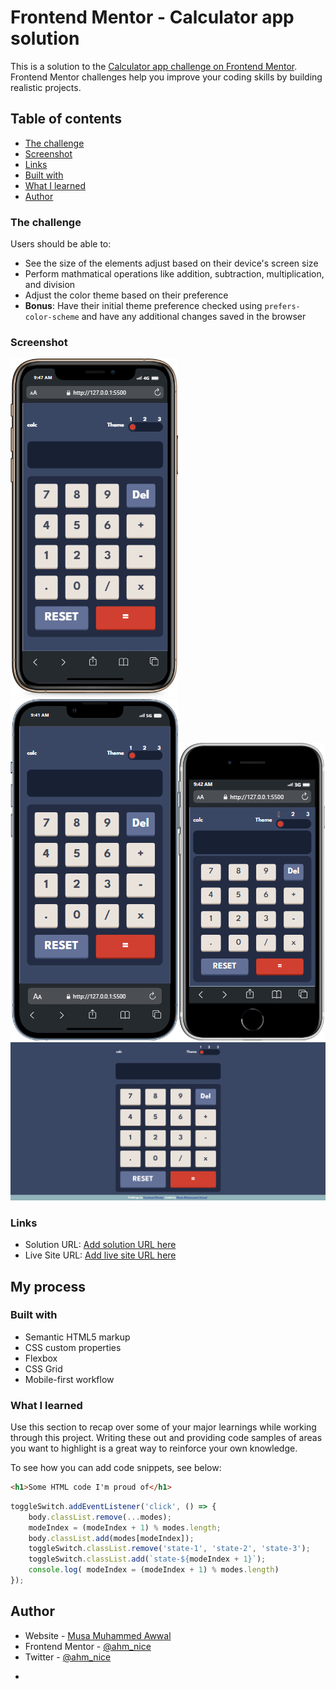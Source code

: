 # Frontend Mentor - Calculator app solution

This is a solution to the [Calculator app challenge on Frontend Mentor](https://www.frontendmentor.io/challenges/calculator-app-9lteq5N29). Frontend Mentor challenges help you improve your coding skills by building realistic projects. 

## Table of contents


  - [The challenge](#the-challenge)
  - [Screenshot](#screenshot)
  - [Links](#links)
  - [Built with](#built-with)
  - [What I learned](#what-i-learned)
- [Author](#author)




### The challenge

Users should be able to:

- See the size of the elements adjust based on their device's screen size
- Perform mathmatical operations like addition, subtraction, multiplication, and division
- Adjust the color theme based on their preference
- **Bonus**: Have their initial theme preference checked using `prefers-color-scheme` and have any additional changes saved in the browser

### Screenshot

![](images/iPhone-11-PRO-127.0.0.1.png)![](images/iPhone-13-PRO-127.0.0.1.png)![](images/iPhone-SE-2016-127.0.0.1.png)![](images/Screenshot%202024-05-22%20at%2009-48-35%20Frontend%20Mentor%20Calculator%20app.png)



### Links

- Solution URL: [Add solution URL here](https://your-solution-url.com)
- Live Site URL: [Add live site URL here](https://your-live-site-url.com)

## My process

### Built with

- Semantic HTML5 markup
- CSS custom properties
- Flexbox
- CSS Grid
- Mobile-first workflow




### What I learned

Use this section to recap over some of your major learnings while working through this project. Writing these out and providing code samples of areas you want to highlight is a great way to reinforce your own knowledge.

To see how you can add code snippets, see below:

```html
<h1>Some HTML code I'm proud of</h1>
```


```js
toggleSwitch.addEventListener('click', () => {
    body.classList.remove(...modes);
    modeIndex = (modeIndex + 1) % modes.length;
    body.classList.add(modes[modeIndex]);
    toggleSwitch.classList.remove('state-1', 'state-2', 'state-3');
    toggleSwitch.classList.add(`state-${modeIndex + 1}`);
    console.log( modeIndex = (modeIndex + 1) % modes.length)
});
```
## Author

- Website - [Musa Muhammed Awwal](https://www.your-site.com)
- Frontend Mentor - [@ahm_nice](https://www.frontendmentor.io/profile/ahm_nice)
- Twitter - [@ahm_nice](https://www.twitter.com/ahm_nice)

*


